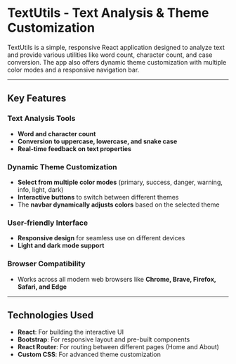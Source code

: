 # TextUtils - Text Analysis & Theme Customization

TextUtils is a simple, responsive React application designed to analyze text and provide various utilities like word count, character count, and case conversion. The app also offers dynamic theme customization with multiple color modes and a responsive navigation bar.

---

## Key Features

### Text Analysis Tools

- **Word and character count**
- **Conversion to uppercase, lowercase, and snake case**
- **Real-time feedback on text properties**

### Dynamic Theme Customization

- **Select from multiple color modes** (primary, success, danger, warning, info, light, dark)
- **Interactive buttons** to switch between different themes
- The **navbar dynamically adjusts colors** based on the selected theme

### User-friendly Interface

- **Responsive design** for seamless use on different devices
- **Light and dark mode support**

### Browser Compatibility

- Works across all modern web browsers like **Chrome, Brave, Firefox, Safari, and Edge**

---

## Technologies Used

- **React**: For building the interactive UI
- **Bootstrap**: For responsive layout and pre-built components
- **React Router**: For routing between different pages (Home and About)
- **Custom CSS**: For advanced theme customization
